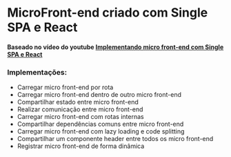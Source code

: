 # MicroFront-end criado com Single SPA e React

#### Baseado no vídeo do youtube <a href="https://www.youtube.com/watch?v=68LaXOWwxZI&t=118s">Implementando micro front-end com Single SPA e React</a>

### Implementações:

- Carregar micro front-end por rota
- Carregar micro front-end dentro de outro micro front-end
- Compartilhar estado entre micro front-end
- Realizar comunicação entre micro front-end
- Carregar micro front-end com rotas internas
- Compartilhar dependências comuns entre micro front-end
- Carregar micro front-end com lazy loading e code splitting
- Compartilhar um componente header entre todos os micro front-end
- Registrar micro front-end de forma dinâmica
